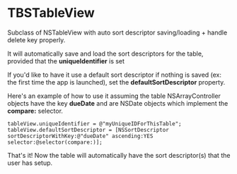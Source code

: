 # TBSTableView
Subclass of NSTableView with auto sort descriptor saving/loading + handle delete key properly.

It will automatically save and load the sort descriptors for the table, provided that the **uniqueIdentifier** is set

If you'd like to have it use a default sort descriptor if nothing is saved (ex: the first time the app is launched), set the **defaultSortDescriptor** property.

Here's an example of how to use it assuming the table NSArrayController objects have the key **dueDate** and are NSDate objects which implement the **compare:** selector.

```
tableView.uniqueIdentifier = @"myUniqueIDForThisTable";
tableView.defaultSortDescriptor = [NSSortDescriptor sortDescriptorWithKey:@"dueDate" ascending:YES selector:@selector(compare:)];
```

That's it! Now the table will automatically have the sort descriptor(s) that the user has setup.
